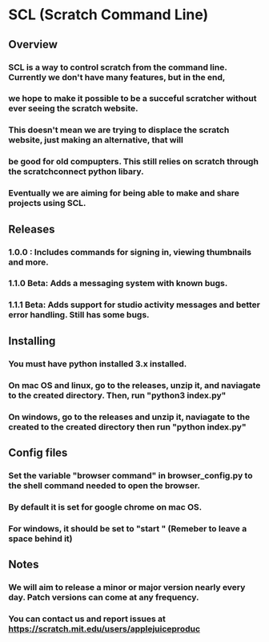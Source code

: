 # SCL (Scratch Command Line)
## Overview
### SCL is a way to control scratch from the command line. Currently we don't have many features, but in the end, 
### we hope to make it possible to be a succeful scratcher without ever seeing the scratch website.
### This doesn't mean we are trying to displace the scratch website, just making an alternative, that will
### be good for old compupters. This still relies on scratch through the scratchconnect python libary.
### Eventually we are aiming for being able to make and share projects using SCL.
## Releases
### 1.0.0 : Includes commands for signing in, viewing thumbnails and more.
### 1.1.0 Beta: Adds a messaging system with known bugs.
### 1.1.1 Beta: Adds support for studio activity messages and better error handling. Still has some bugs.
## Installing
### You must have python installed 3.x installed.
### On mac OS and linux, go to the releases, unzip it, and naviagate to the created directory. Then, run "python3 index.py"
### On windows, go to the releases and unzip it, naviagate to the created to the created directory then run "python index.py"
## Config files
### Set the variable "browser command" in browser_config.py to the shell command needed to open the browser. 
### By default it is set for google chrome on mac OS.
### For windows, it should be set to "start " (Remeber to leave a space behind it)
## Notes
### We will aim to release a minor or major version nearly every day. Patch versions can come at any frequency.
### You can contact us and report issues at https://scratch.mit.edu/users/applejuiceproduc
